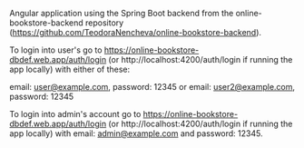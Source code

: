 Angular application using the Spring Boot backend from the online-bookstore-backend repository (https://github.com/TeodoraNencheva/online-bookstore-backend).

To login into user's go to https://online-bookstore-dbdef.web.app/auth/login (or http://localhost:4200/auth/login if running the app locally) with either of these:

email: user@example.com, password: 12345
or
email: user2@example.com, password: 12345

To login into admin's account go to https://online-bookstore-dbdef.web.app/auth/login (or http://localhost:4200/auth/login if running the app locally) with email: admin@example.com and password: 12345.
